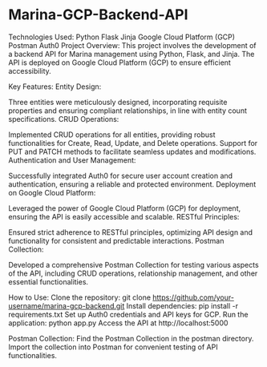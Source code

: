 # Marina-GCP-Backend-API

Technologies Used:
Python
Flask
Jinja
Google Cloud Platform (GCP)
Postman
Auth0
Project Overview:
This project involves the development of a backend API for Marina management using Python, Flask, and Jinja. The API is deployed on Google Cloud Platform (GCP) to ensure efficient accessibility.

Key Features:
Entity Design:

Three entities were meticulously designed, incorporating requisite properties and ensuring compliant relationships, in line with entity count specifications.
CRUD Operations:

Implemented CRUD operations for all entities, providing robust functionalities for Create, Read, Update, and Delete operations.
Support for PUT and PATCH methods to facilitate seamless updates and modifications.
Authentication and User Management:

Successfully integrated Auth0 for secure user account creation and authentication, ensuring a reliable and protected environment.
Deployment on Google Cloud Platform:

Leveraged the power of Google Cloud Platform (GCP) for deployment, ensuring the API is easily accessible and scalable.
RESTful Principles:

Ensured strict adherence to RESTful principles, optimizing API design and functionality for consistent and predictable interactions.
Postman Collection:

Developed a comprehensive Postman Collection for testing various aspects of the API, including CRUD operations, relationship management, and other essential functionalities.

How to Use:
Clone the repository: git clone https://github.com/your-username/marina-gcp-backend.git
Install dependencies: pip install -r requirements.txt
Set up Auth0 credentials and API keys for GCP.
Run the application: python app.py
Access the API at http://localhost:5000

Postman Collection:
Find the Postman Collection in the postman directory.
Import the collection into Postman for convenient testing of API functionalities.

